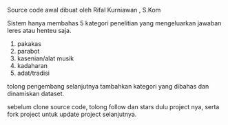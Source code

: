 <!-- initialization -->

Source code awal dibuat oleh Rifal Kurniawan , S.Kom

Sistem hanya membahas 5 kategori penelitian yang mengeluarkan jawaban leres atau henteu saja.

1. pakakas
2. parabot
3. kasenian/alat musik
4. kadaharan
5. adat/tradisi

tolong pengembang selanjutnya tambahkan kategori yang dibahas dan dinamiskan dataset.

sebelum clone source code, tolong follow dan stars dulu project nya, serta fork project untuk update project selanjutnya.
